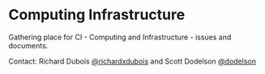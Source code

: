 # Computing Infrastructure

Gathering place for CI - Computing and Infrastructure - issues and documents.

Contact:  Richard Dubois [@richardxdubois](https://github.com/DarkEnergyScienceCollaboration/ComputingInfrastructure/issues/new?body=@richardxdubois) and Scott Dodelson [@dodelson](https://github.com/DarkEnergyScienceCollaboration/ComputingInfrastructure/issues/new?body=@dodelson)
